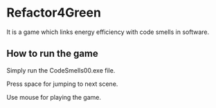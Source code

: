 # Refactor4Green
It is a game which links energy efficiency with code smells in software.

## How to run the game
Simply run the CodeSmells00.exe file.

Press space for jumping to next scene.

Use mouse for playing the game.
